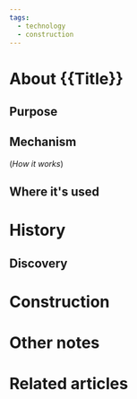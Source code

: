 ```yaml
---
tags:
  - technology
  - construction
---
```

# About {{Title}}



## Purpose



## Mechanism
(*How it works*)


## Where it's used



# History



## Discovery



# Construction



# Other notes



# Related articles
